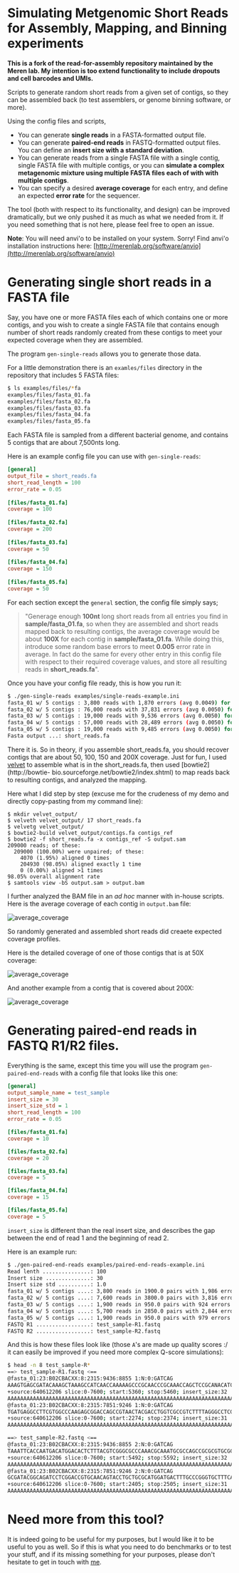 # Simulating Metgenomic Short Reads for Assembly, Mapping, and Binning experiments

**This is a fork of the read-for-assembly repository maintained by the Meren lab. My intention is too extend functionality to include dropouts and cell barcodes and UMIs.**

Scripts to generate random short reads from a given set of contigs, so they can be assembled back (to test assemblers, or genome binning software, or more).

Using the config files and scripts,

* You can generate **single reads** in a FASTA-formatted output file.
* You can generate **paired-end reads** in FASTQ-formatted output files. You can define an **insert size with a standard deviation**.
* You can generate reads from a single FASTA file with a single contig, single FASTA file with multiple contigs, or you can **simulate a complex metagenomic mixture using multiple FASTA files each of with with multiple contigs**.
* You can specify a desired __average coverage__ for each entry, and define an expected __error rate__ for the sequencer.

The tool (both with respect to its functionality, and design) can be improved dramatically, but we only pushed it as much as what we needed from it. If you need something that is not here, please feel free to open an issue. 

**Note**: You will need anvi'o to be installed on your system. Sorry! Find anvi'o installation instructions here: [http://merenlab.org/software/anvio](http://merenlab.org/software/anvio)


# Generating single short reads in a FASTA file

Say, you have one or more FASTA files each of which contains one or more contigs, and you
wish to create a single FASTA file that contains enough number of short reads
randomly created from these contigs to meet your expected coverage when they are
assembled.

The program `gen-single-reads` allows you to generate those data.

For a little demonstration there is an `examles/files` directory in the repository that includes 5 FASTA files:

``` bash
$ ls examples/files/*fa
examples/files/fasta_01.fa
examples/files/fasta_02.fa
examples/files/fasta_03.fa
examples/files/fasta_04.fa
examples/files/fasta_05.fa
```

Each FASTA file is sampled from a different bacterial genome, and contains 5 contigs
that are about 7,500nts long.

Here is an example config file you can use with `gen-single-reads`:

``` ini
[general]
output_file = short_reads.fa
short_read_length = 100
error_rate = 0.05
    
[files/fasta_01.fa]
coverage = 100
    
[files/fasta_02.fa]
coverage = 200
    
[files/fasta_03.fa]
coverage = 50
    
[files/fasta_04.fa]
coverage = 150
    
[files/fasta_05.fa]
coverage = 50
```

For each section except the `general` section, the config file simply says;

> "Generage enough __100nt__ long short reads from all entries you find in __sample/fasta_01.fa__, so when they are assembled and short reads mapped back to resulting contigs, the average coverage would be about __100X__ for each contig in __sample/fasta_01.fa__. While doing this, introduce some random base errors to meet __0.005__ error rate in average. In fact do the same for every other entry in this config file with respect to their required coverage values, and store all resulting reads in __short_reads.fa__".

Once you have your config file ready, this is how you run it:

``` bash
$ ./gen-single-reads examples/single-reads-example.ini
fasta_01 w/ 5 contigs : 3,800 reads with 1,870 errors (avg 0.0049) for 10X avg cov.
fasta_02 w/ 5 contigs : 76,000 reads with 37,831 errors (avg 0.0050) for 200X avg cov.
fasta_03 w/ 5 contigs : 19,000 reads with 9,536 errors (avg 0.0050) for 50X avg cov.
fasta_04 w/ 5 contigs : 57,000 reads with 28,489 errors (avg 0.0050) for 150X avg cov.
fasta_05 w/ 5 contigs : 19,000 reads with 9,485 errors (avg 0.0050) for 50X avg cov.
Fasta output ...: short_reads.fa
```

There it is. So in theory, if you assemble short_reads.fa, you should recover
contigs that are about 50, 100, 150 and 200X coverage. Just for fun, I used
[velvet](https://www.ebi.ac.uk/~zerbino/velvet/) to assemble what is in the
short_reads.fa, then used [bowtie2](http://bowtie-
bio.sourceforge.net/bowtie2/index.shtml) to map reads back to resulting contigs,
and analyzed the mapping.

Here what I did step by step (excuse me for the crudeness of my demo and
directly copy-pasting from my command line):

    $ mkdir velvet_output/
    $ velveth velvet_output/ 17 short_reads.fa
    $ velvetg velvet_output/
    $ bowtie2-build velvet_output/contigs.fa contigs_ref
    $ bowtie2 -f short_reads.fa -x contigs_ref -S output.sam
    209000 reads; of these:
      209000 (100.00%) were unpaired; of these:
        4070 (1.95%) aligned 0 times
        204930 (98.05%) aligned exactly 1 time
        0 (0.00%) aligned >1 times
    98.05% overall alignment rate
    $ samtools view -bS output.sam > output.bam

I further analyzed the BAM file in an _ad hoc_ manner with in-house scripts.
Here is the average coverage of each contig in `output.bam` file:

![average_coverage](https://raw.githubusercontent.com/meren/reads-for-assembly/master/examples/files/average_coverage.png)

So randomly generated and assembled short reads did creaete expected coverage
profiles.

Here is the detailed coverage of one of those contigs that is at 50X coverage:

![average_coverage](https://raw.githubusercontent.com/meren/reads-for-assembly/master/examples/files/50X.png)

And another example from a contig that is covered about 200X:

![average_coverage](https://raw.githubusercontent.com/meren/reads-for-assembly/master/examples/files/200X.png)

# Generating paired-end reads in FASTQ R1/R2 files.

Everything is the same, except this time you will use the program `gen-paired-end-reads` with a config file that looks like this one:

``` ini
[general]
output_sample_name = test_sample
insert_size = 30
insert_size_std = 1
short_read_length = 100
error_rate = 0.05

[files/fasta_01.fa]
coverage = 10

[files/fasta_02.fa]
coverage = 20

[files/fasta_03.fa]
coverage = 5

[files/fasta_04.fa]
coverage = 15

[files/fasta_05.fa]
coverage = 5
```

`insert_size` is different than the real insert size, and describes the gap between the end of read 1 and the beginning of read 2.

Here is an example run:

``` bash
$ ./gen-paired-end-reads examples/paired-end-reads-example.ini
Read lenth ...............: 100
Insert size ..............: 30
Insert size std ..........: 1.0
fasta_01 w/ 5 contigs ....: 3,800 reads in 1900.0 pairs with 1,986 errors (avg 0.0052) for 10X avg cov.
fasta_02 w/ 5 contigs ....: 7,600 reads in 3800.0 pairs with 3,816 errors (avg 0.0050) for 20X avg cov.
fasta_03 w/ 5 contigs ....: 1,900 reads in 950.0 pairs with 924 errors (avg 0.0049) for 5X avg cov.
fasta_04 w/ 5 contigs ....: 5,700 reads in 2850.0 pairs with 2,844 errors (avg 0.0050) for 15X avg cov.
fasta_05 w/ 5 contigs ....: 1,900 reads in 950.0 pairs with 979 errors (avg 0.0052) for 5X avg cov.
FASTQ R1 .................: test_sample-R1.fastq
FASTQ R2 .................: test_sample-R2.fastq
```

And this is how these files look like (those `A`'s are made up quality scores :/ it can easily be improved if you need more complex Q-score simulations):

``` bash
$ head -n 8 test_sample-R*
==> test_sample-R1.fastq <==
@fasta_01:23:B02CBACXX:8:2315:9436:8855 1:N:0:GATCAG
AAAGTGAGCGATACAAAGCTAAAGCCATCAACCAAAAAGCCCGCAACCCGCAAACCAGCTCCGCANACATCGGAGCTATCCAAGGACGATGACTNCCTGT
+source:640612206 slice:0-7600; start:5360; stop:5460; insert_size:32
AAAAAAAAAAAAAAAAAAAAAAAAAAAAAAAAAAAAAAAAAAAAAAAAAAAAAAAAAAAAAAAAAAAAAAAAAAAAAAAAAAAAAAAAAAAAAAAAAAAA
@fasta_01:23:B02CBACXX:8:2315:7851:9246 1:N:0:GATCAG
TGATGAGGCCTTCGTGGCCCAAGAGCGGACCAGCCGTAACTACGACCTGGTCGCCGTCTTTTAGGGCCTCGCTCATGGGCACCACGCGGTTTCCCCTATT
+source:640612206 slice:0-7600; start:2274; stop:2374; insert_size:31
AAAAAAAAAAAAAAAAAAAAAAAAAAAAAAAAAAAAAAAAAAAAAAAAAAAAAAAAAAAAAAAAAAAAAAAAAAAAAAAAAAAAAAAAAAAAAAAAAAAA

==> test_sample-R2.fastq <==
@fasta_01:23:B02CBACXX:8:2315:9436:8855 2:N:0:GATCAG
TAAATTCACCAATGACATGGACACTCTTTACGTCGGGCGCCCAAACGCAAATGCGCCAGCCGCGCGTGCGCTGCTGCGTGTCGGGATTCGCGCCGATCTT
+source:640612206 slice:0-7600; start:5492; stop:5592; insert_size:32
AAAAAAAAAAAAAAAAAAAAAAAAAAAAAAAAAAAAAAAAAAAAAAAAAAAAAAAAAAAAAAAAAAAAAAAAAAAAAAAAAAAAAAAAAAAAAAAAAAAA
@fasta_01:23:B02CBACXX:8:2315:7851:9246 2:N:0:GATCAG
GCGATACGGCAGATCCTCGGACCGTGCAACAGTACCTGCTGCGCATGGATGACTTTGCCCGGGTGCTTTCACAGGACGGTCAGTTTGTGCCGTTGGCAAA
+source:640612206 slice:0-7600; start:2405; stop:2505; insert_size:31
AAAAAAAAAAAAAAAAAAAAAAAAAAAAAAAAAAAAAAAAAAAAAAAAAAAAAAAAAAAAAAAAAAAAAAAAAAAAAAAAAAAAAAAAAAAAAAAAAAAA
```


# Need more from this tool?

It is indeed going to be useful for my purposes, but I would like it to be
useful to you as well. So if this is what you need to do benchmarks or to test
your stuff, and if its missing something for your purposes, please don't
hesitate to get in touch with [me](http://meren.org).
